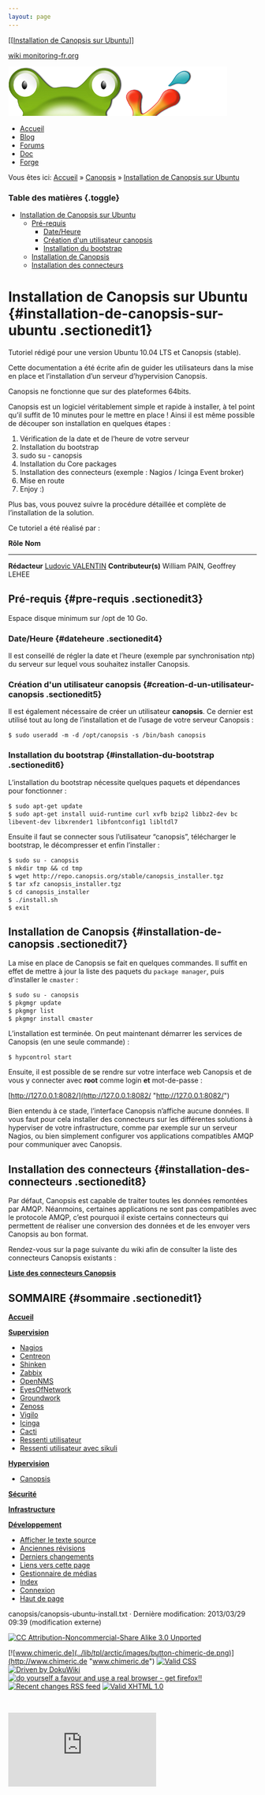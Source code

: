 ```yaml
---
layout: page
---
```


[[[Installation de Canopsis sur
Ubuntu](canopsis-ubuntu-install@do=backlink.html)]]

[wiki monitoring-fr.org](../start.html "[ALT+H]")

![Logo Monitoring](../lib/tpl/arctic/images/logo_monitoring.png)

-   [Accueil](../index.html "Cliquez pour revenir |  l'accueil")
-   [Blog](http://www.monitoring-fr.org "Blog & News")
-   [Forums](http://forums.monitoring-fr.org "Forums")
-   [Doc](http://doc.monitoring-fr.org "Doc")
-   [Forge](https://github.com/monitoring-fr "Forge")

Vous êtes ici: [Accueil](../start.html "start") »
[Canopsis](start.html "canopsis:start") » [Installation de Canopsis sur
Ubuntu](canopsis-ubuntu-install.html "canopsis:canopsis-ubuntu-install")

### Table des matières {.toggle}

-   [Installation de Canopsis sur
    Ubuntu](canopsis-ubuntu-install.html#installation-de-canopsis-sur-ubuntu)
    -   [Pré-requis](canopsis-ubuntu-install.html#pre-requis)
        -   [Date/Heure](canopsis-ubuntu-install.html#dateheure)
        -   [Création d'un utilisateur
            canopsis](canopsis-ubuntu-install.html#creation-d-un-utilisateur-canopsis)
        -   [Installation du
            bootstrap](canopsis-ubuntu-install.html#installation-du-bootstrap)
    -   [Installation de
        Canopsis](canopsis-ubuntu-install.html#installation-de-canopsis)
    -   [Installation des
        connecteurs](canopsis-ubuntu-install.html#installation-des-connecteurs)

Installation de Canopsis sur Ubuntu {#installation-de-canopsis-sur-ubuntu .sectionedit1}
===================================

Tutoriel rédigé pour une version Ubuntu 10.04 LTS et Canopsis (stable).

Cette documentation a été écrite afin de guider les utilisateurs dans la
mise en place et l’installation d’un serveur d’hypervision Canopsis.

Canopsis ne fonctionne que sur des plateformes 64bits.

Canopsis est un logiciel véritablement simple et rapide à installer, à
tel point qu’il suffit de 10 minutes pour le mettre en place ! Ainsi il
est même possible de découper son installation en quelques étapes :

1.  Vérification de la date et de l’heure de votre serveur
2.  Installation du bootstrap
3.  sudo su - canopsis
4.  Installation du Core packages
5.  Installation des connecteurs (exemple : Nagios / Icinga Event
    broker)
6.  Mise en route
7.  Enjoy :)

Plus bas, vous pouvez suivre la procédure détaillée et complète de
l’installation de la solution.

Ce tutoriel a été réalisé par :

  **Rôle**              **Nom**
  --------------------- ---------------------------------------------------------------------------------------------------------------------------------------------------------
  **Rédacteur**         [Ludovic VALENTIN](http://www.monitoring-fr.org/community/members/ludovic-valentin/ "http://www.monitoring-fr.org/community/members/ludovic-valentin/")
  **Contributeur(s)**   William PAIN, Geoffrey LEHEE

Pré-requis {#pre-requis .sectionedit3}
----------

Espace disque minimum sur /opt de 10 Go.

### Date/Heure {#dateheure .sectionedit4}

Il est conseillé de régler la date et l’heure (exemple par
synchronisation ntp) du serveur sur lequel vous souhaitez installer
Canopsis.

### Création d'un utilisateur canopsis {#creation-d-un-utilisateur-canopsis .sectionedit5}

Il est également nécessaire de créer un utilisateur **canopsis**. Ce
dernier est utilisé tout au long de l’installation et de l’usage de
votre serveur Canopsis :

~~~
$ sudo useradd -m -d /opt/canopsis -s /bin/bash canopsis
~~~

### Installation du bootstrap {#installation-du-bootstrap .sectionedit6}

L’installation du bootstrap nécessite quelques paquets et dépendances
pour fonctionner :

~~~
$ sudo apt-get update
$ sudo apt-get install uuid-runtime curl xvfb bzip2 libbz2-dev bc libevent-dev libxrender1 libfontconfig1 libltdl7 
~~~

Ensuite il faut se connecter sous l’utilisateur “canopsis”, télécharger
le bootstrap, le décompresser et enfin l’installer :

~~~
$ sudo su - canopsis
$ mkdir tmp && cd tmp
$ wget http://repo.canopsis.org/stable/canopsis_installer.tgz
$ tar xfz canopsis_installer.tgz
$ cd canopsis_installer
$ ./install.sh
$ exit
~~~

Installation de Canopsis {#installation-de-canopsis .sectionedit7}
------------------------

La mise en place de Canopsis se fait en quelques commandes. Il suffit en
effet de mettre à jour la liste des paquets du `package manager`, puis
d’installer le `cmaster` :

~~~
$ sudo su - canopsis
$ pkgmgr update
$ pkgmgr list
$ pkgmgr install cmaster
~~~

L’installation est terminée. On peut maintenant démarrer les services de
Canopsis (en une seule commande) :

~~~
$ hypcontrol start
~~~

Ensuite, il est possible de se rendre sur votre interface web Canopsis
et de vous y connecter avec **root** comme login **et** mot-de-passe :

[http://127.0.0.1:8082/](http://127.0.0.1:8082/ "http://127.0.0.1:8082/")

Bien entendu à ce stade, l’interface Canopsis n’affiche aucune données.
Il vous faut pour cela installer des connecteurs sur les différentes
solutions à hyperviser de votre infrastructure, comme par exemple sur un
serveur Nagios, ou bien simplement configurer vos applications
compatibles AMQP pour communiquer avec Canopsis.

Installation des connecteurs {#installation-des-connecteurs .sectionedit8}
----------------------------

Par défaut, Canopsis est capable de traiter toutes les données remontées
par AMQP. Néanmoins, certaines applications ne sont pas compatibles avec
le protocole AMQP, c’est pourquoi il existe certains connecteurs qui
permettent de réaliser une conversion des données et de les envoyer vers
Canopsis au bon format.

Rendez-vous sur la page suivante du wiki afin de consulter la liste des
connecteurs Canopsis existants :

**[Liste des connecteurs
Canopsis](canopsis-connectors.html "canopsis:canopsis-connectors")**

SOMMAIRE {#sommaire .sectionedit1}
--------

**[Accueil](../start.html "start")**

**[Supervision](../supervision/start.html "supervision:start")**

-   [Nagios](../nagios/start.html "nagios:start")
-   [Centreon](../centreon/start.html "centreon:start")
-   [Shinken](../shinken/start.html "shinken:start")
-   [Zabbix](../zabbix/start.html "zabbix:start")
-   [OpenNMS](../opennms/start.html "opennms:start")
-   [EyesOfNetwork](../eyesofnetwork/start.html "eyesofnetwork:start")
-   [Groundwork](../groundwork/start.html "groundwork:start")
-   [Zenoss](../zenoss/start.html "zenoss:start")
-   [Vigilo](../vigilo/start.html "vigilo:start")
-   [Icinga](../icinga/start.html "icinga:start")
-   [Cacti](../cacti/start.html "cacti:start")
-   [Ressenti
    utilisateur](../supervision/eue/start.html "supervision:eue:start")
-   [Ressenti utilisateur avec
    sikuli](../sikuli/eue/start.html "sikuli:eue:start")

**[Hypervision](../hypervision/start.html "hypervision:start")**

-   [Canopsis](start.html "canopsis:start")

**[Sécurité](../securite/start.html "securite:start")**

**[Infrastructure](../infra/start.html "infra:start")**

**[Développement](../dev/start.html "dev:start")**

-   [Afficher le texte
    source](canopsis-ubuntu-install@do=edit&rev=0.html "Afficher le texte source [V]")
-   [Anciennes
    révisions](canopsis-ubuntu-install@do=revisions.html "Anciennes révisions [O]")
-   [Derniers
    changements](canopsis-ubuntu-install@do=recent.html "Derniers changements [R]")
-   [Liens vers cette
    page](canopsis-ubuntu-install@do=backlink.html "Liens vers cette page")
-   [Gestionnaire de
    médias](canopsis-ubuntu-install@do=media.html "Gestionnaire de médias")
-   [Index](canopsis-ubuntu-install@do=index.html "Index [X]")
-   [Connexion](canopsis-ubuntu-install@do=login&sectok=6bca6bdf16f8880de3d6d3649db89a26.html "Connexion")
-   [Haut de
    page](canopsis-ubuntu-install.html#dokuwiki__top "Haut de page [T]")

canopsis/canopsis-ubuntu-install.txt · Dernière modification: 2013/03/29
09:39 (modification externe)

[![CC Attribution-Noncommercial-Share Alike 3.0
Unported](../lib/images/license/button/cc-by-nc-sa.png)](http://creativecommons.org/licenses/by-nc-sa/3.0/)

[![www.chimeric.de](../lib/tpl/arctic/images/button-chimeric-de.png)](http://www.chimeric.de "www.chimeric.de")
[![Valid
CSS](../lib/tpl/arctic/images/button-css.png)](http://jigsaw.w3.org/css-validator/check/referer "Valid CSS")
[![Driven by
DokuWiki](../lib/tpl/arctic/images/button-dw.png)](http://wiki.splitbrain.org/wiki:dokuwiki "Driven by DokuWiki")
[![do yourself a favour and use a real browser - get
firefox!!](../lib/tpl/arctic/images/button-firefox.png)](http://www.firefox-browser.de "do yourself a favour and use a real browser - get firefox")
[![Recent changes RSS
feed](../lib/tpl/arctic/images/button-rss.png)](../feed.php "Recent changes RSS feed")
[![Valid XHTML
1.0](../lib/tpl/arctic/images/button-xhtml.png)](http://validator.w3.org/check/referer "Valid XHTML 1.0")

![](../lib/exe/indexer.php@id=canopsis%253Acanopsis-ubuntu-install&1424859804)

![](http://analytics.monitoring-fr.org/piwik.php?idsite=2)
